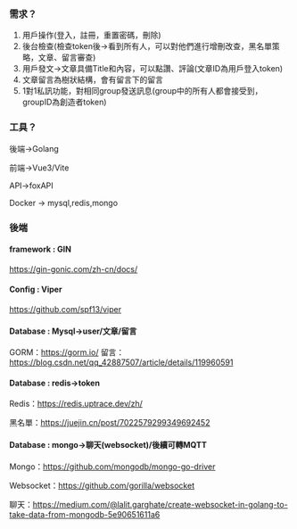 ### 需求？

1. 用戶操作(登入，註冊，重置密碼，刪除)
2. 後台檢查(檢查token後->看到所有人，可以對他們進行增刪改查，黑名單策略，文章、留言審查)
3. 用戶發文->文章具備Title和內容，可以點讚、評論(文章ID為用戶登入token)
4. 文章留言為樹狀結構，會有留言下的留言
5. 1對1私訊功能，對相同group發送訊息(group中的所有人都會接受到，groupID為創造者token)

### 工具？
後端->Golang

前端->Vue3/Vite

API->foxAPI

Docker -> mysql,redis,mongo

### 後端

#### framework : GIN 
https://gin-gonic.com/zh-cn/docs/
#### Config : Viper
https://github.com/spf13/viper
#### Database : Mysql->user/文章/留言 
GORM：https://gorm.io/
留言：https://blog.csdn.net/qq_42887507/article/details/119960591
#### Database : redis->token
Redis：https://redis.uptrace.dev/zh/

黑名單：https://juejin.cn/post/7022579299349692452
#### Database : mongo->聊天(websocket)/後續可轉MQTT
Mongo：https://github.com/mongodb/mongo-go-driver

Websocket：https://github.com/gorilla/websocket

聊天：https://medium.com/@lalit.garghate/create-websocket-in-golang-to-take-data-from-mongodb-5e90651611a6